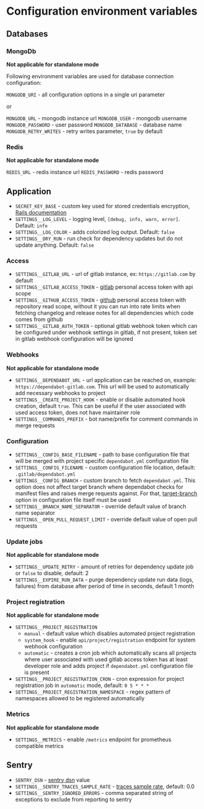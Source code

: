 # Configuration environment variables

## Databases

### MongoDb

**Not applicable for standalone mode**

Following environment variables are used for database connection configuration:

`MONGODB_URI` - all configuration options in a single uri parameter

or

`MONGODB_URL` - mongodb instance url
`MONGODB_USER` - mongodb username
`MONGODB_PASSWORD` - user password
`MONGODB_DATABASE` - database name
`MONGODB_RETRY_WRITES` - retry writes parameter, `true` by default

### Redis

**Not applicable for standalone mode**

`REDIS_URL` - redis instance url
`REDIS_PASSWORD` - redis password

## Application

* `SECRET_KEY_BASE` - custom key used for stored credentials encryption, [Rails documentation](https://apidock.com/rails/v6.0.0/Rails/Application/secret_key_base)
* `SETTINGS__LOG_LEVEL` - logging level, `[debug, info, warn, error]`. Default: `info`
* `SETTINGS__LOG_COLOR` - adds colorized log output. Default: `false`
* `SETTINGS__DRY_RUN` - run check for dependency updates but do not update anything. Default: `false`

### Access

* `SETTINGS__GITLAB_URL` - url of gitlab instance, ex: `https://gitlab.com` by default
* `SETTINGS__GITLAB_ACCESS_TOKEN` - [gitlab](https://docs.gitlab.com/ee/user/profile/personal_access_tokens.html) personal access token with api scope
* `SETTINGS__GITHUB_ACCESS_TOKEN` - [github](https://docs.github.com/en/github/authenticating-to-github/creating-a-personal-access-token) personal access token with repository read scope, without it you can run into rate limits when fetching changelog and release notes for all dependencies which code comes from github
* `SETTINGS__GITLAB_AUTH_TOKEN` - optional gitlab webhook token which can be configured under webhook settings in gitlab, if not present,
token set in gitlab webhook configuration will be ignored

### Webhooks

**Not applicable for standalone mode**

* `SETTINGS__DEPENDABOT_URL` - url application can be reached on, example: `https://dependabot-gitlab.com`. This url will be used to automatically
add necessary webhooks to project
* `SETTINGS__CREATE_PROJECT_HOOK` - enable or disable automated hook creation, default `true`. This can be useful if the user associated with used access token, does not have maintainer role
* `SETTINGS__COMMANDS_PREFIX` - bot name/prefix for comment commands in merge requests

### Configuration

* `SETTINGS__CONFIG_BASE_FILENAME` - path to base configuration file that will be merged with project specific `dependabot.yml` configuration file
* `SETTINGS__CONFIG_FILENAME` - custom configuration file location, default: `.gitlab/dependabot.yml`
* `SETTINGS__CONFIG_BRANCH` - custom branch to fetch `dependabot.yml`. This option does not affect target branch where dependabot checks for manifest files and raises merge requests against. For that, [target-branch](https://docs.github.com/en/code-security/dependabot/dependabot-version-updates/configuration-options-for-the-dependabot.yml-file#target-branch) option in configuration file itself must be used
* `SETTINGS__BRANCH_NAME_SEPARATOR` - override default value of branch name separator
* `SETTINGS__OPEN_PULL_REQUEST_LIMIT` - override default value of open pull requests

### Update jobs

**Not applicable for standalone mode**

* `SETTINGS__UPDATE_RETRY` - amount of retries for dependency update job or `false` to disable, default: 2
* `SETTINGS__EXPIRE_RUN_DATA` - purge dependency update run data (logs, failures) from database after period of time in seconds, default 1 month

### Project registration

**Not applicable for standalone mode**

* `SETTINGS__PROJECT_REGISTRATION`
  * `manual` - default value which disables automated project registration
  * `system_hook` - enable `api/project/registration` endpoint for system webhook configuration
  * `automatic` - creates a cron job which automatically scans all projects where user associated with used gitlab access token has at least developer role and adds project if `dependabot.yml` configuration file is present
* `SETTINGS__PROJECT_REGISTRATION_CRON` - cron expression for project registration job in `automatic` mode, default: `0 5 * * *`
* `SETTINGS__PROJECT_REGISTRATION_NAMESPACE` - regex pattern of namespaces allowed to be registered automatically

### Metrics

**Not applicable for standalone mode**

* `SETTINGS__METRICS` - enable `/metrics` endpoint for prometheus compatible metrics

## Sentry

* `SENTRY_DSN` - [sentry dsn](https://docs.sentry.io/platforms/ruby/configuration/options/#environment-variables) value
* `SETTINGS__SENTRY_TRACES_SAMPLE_RATE` - [traces sample rate](https://docs.sentry.io/platforms/ruby/performance/#configure-the-sample-rate), default: 0.0
* `SETTINGS__SENTRY_IGNORED_ERRORS` - comma separated string of exceptions to exclude from reporting to sentry
